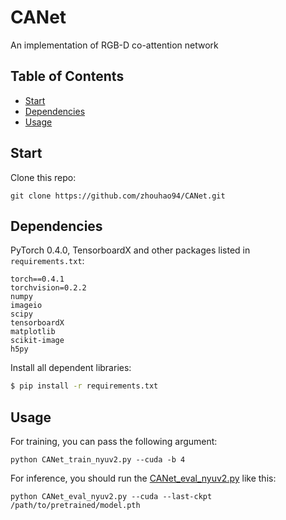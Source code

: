 # CANet
An implementation of RGB-D co-attention network

## Table of Contents

- [Start](#Start)
- [Dependencies](#dependencies)
- [Usage](#usage)

## Start
Clone this repo:
```
git clone https://github.com/zhouhao94/CANet.git
```

## Dependencies
PyTorch 0.4.0, TensorboardX and other packages listed in `requirements.txt`:
```
torch==0.4.1
torchvision=0.2.2
numpy
imageio
scipy
tensorboardX
matplotlib
scikit-image
h5py
```

Install all dependent libraries:
```sh
$ pip install -r requirements.txt
```

## Usage

For training, you can pass the following argument:

```
python CANet_train_nyuv2.py --cuda -b 4
```

For inference, you should run the [CANet_eval_nyuv2.py](CANet_eval_nyuv2.py) like this:

```
python CANet_eval_nyuv2.py --cuda --last-ckpt /path/to/pretrained/model.pth
```
